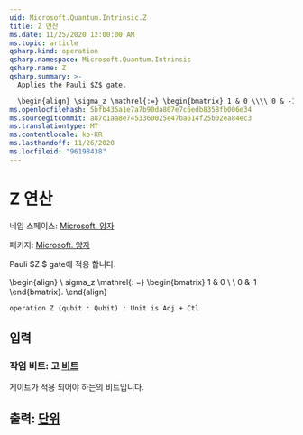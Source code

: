 ```yaml
---
uid: Microsoft.Quantum.Intrinsic.Z
title: Z 연산
ms.date: 11/25/2020 12:00:00 AM
ms.topic: article
qsharp.kind: operation
qsharp.namespace: Microsoft.Quantum.Intrinsic
qsharp.name: Z
qsharp.summary: >-
  Applies the Pauli $Z$ gate.

  \begin{align} \sigma_z \mathrel{:=} \begin{bmatrix} 1 & 0 \\\\ 0 & -1 \end{bmatrix}. \end{align}
ms.openlocfilehash: 5bfb435a1e7a7b90da807e7c6edb8358fb006e34
ms.sourcegitcommit: a87c1aa8e7453360025e47ba614f25b02ea84ec3
ms.translationtype: MT
ms.contentlocale: ko-KR
ms.lasthandoff: 11/26/2020
ms.locfileid: "96198438"
---
```

# <a name="z-operation"></a>Z 연산

네임 스페이스: [Microsoft. 양자](xref:Microsoft.Quantum.Intrinsic)

패키지: [Microsoft. 양자](https://nuget.org/packages/Microsoft.Quantum.QSharp.Core)


Pauli $Z $ gate에 적용 합니다.

\begin{align} \ sigma_z \mathrel{: =} \begin{bmatrix} 1 & 0 \\ \\ 0 &-1 \end{bmatrix}.
\end{align}

```qsharp
operation Z (qubit : Qubit) : Unit is Adj + Ctl
```


## <a name="input"></a>입력

### <a name="qubit--qubit"></a>작업 비트: 고 [비트](xref:microsoft.quantum.lang-ref.qubit)

게이트가 적용 되어야 하는의 비트입니다.



## <a name="output--unit"></a>출력: [단위](xref:microsoft.quantum.lang-ref.unit)

